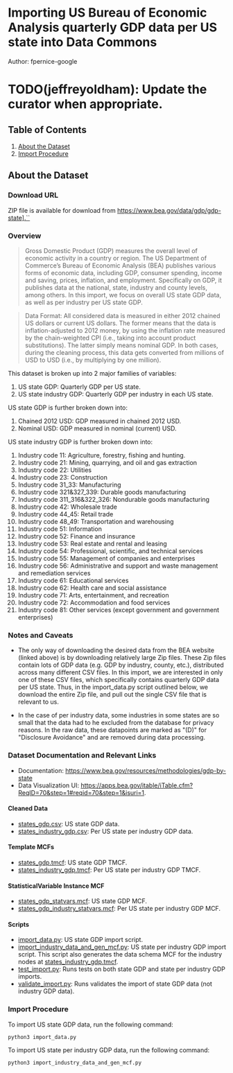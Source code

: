 # Importing US Bureau of Economic Analysis quarterly GDP data per US state into Data Commons

Author: fpernice-google

# TODO(jeffreyoldham): Update the curator when appropriate.

## Table of Contents

1. [About the Dataset](#about-the-dataset)
1. [Import Procedure](#Import-Procedure)

## About the Dataset

### Download URL

ZIP file is available for download from https://www.bea.gov/data/gdp/gdp-state].``

### Overview

> Gross Domestic Product (GDP) measures the overall level of economic activity in a country or region. The US Department of Commerce’s Bureau of Economic Analysis (BEA) publishes various forms of economic data, including GDP, consumer spending, income and saving, prices, inflation, and employment. Specifically on GDP, it publishes data at the national, state, industry and county levels, among others. In this import, we focus on overall US state GDP data, as well as per industry per US state GDP.

> Data Format: All considered data is measured in either 2012 chained US dollars or current US dollars. The former means that the data is inflation-adjusted to 2012 money, by using the inflation rate measured by the chain-weighted CPI (i.e., taking into account product substitutions). The latter simply means nominal GDP. In both cases, during the cleaning process, this data gets converted from millions of USD to USD (i.e., by multiplying by one million).

This dataset is broken up into 2 major families of variables:
1. US state GDP: Quarterly GDP per US state.
2. US state industry GDP: Quarterly GDP per industry in each US state.

US state GDP is further broken down into:
1. Chained 2012 USD: GDP measured in chained 2012 USD.
2. Nominal USD: GDP measured in nominal (current) USD.

US state industry GDP is further broken down into:
1. Industry code 11: Agriculture, forestry, fishing and hunting.
2. Industry code 21: Mining, quarrying, and oil and gas extraction
3. Industry code 22: Utilities
4. Industry code 23: Construction
5. Industry code 31_33: Manufacturing
6. Industry code 321&327_339: Durable goods manufacturing
7. Industry code 311_316&322_326: Nondurable goods manufacturing
8. Industry code 42: Wholesale trade
9. Industry code 44_45: Retail trade
10. Industry code 48_49: Transportation and warehousing
11. Industry code 51: Information
12. Industry code 52: Finance and insurance
13. Industry code 53: Real estate and rental and leasing
14. Industry code 54: Professional, scientific, and technical services
15. Industry code 55: Management of companies and enterprises
16. Industry code 56: Administrative and support and waste management and remediation services
17. Industry code 61: Educational services
18. Industry code 62: Health care and social assistance
19. Industry code 71: Arts, entertainment, and recreation
20. Industry code 72: Accommodation and food services
21. Industry code 81: Other services (except government and government enterprises)


### Notes and Caveats

- The only way of downloading the desired data from the BEA website (linked above) is by downloading relatively large Zip files. These Zip files contain lots of GDP data (e.g. GDP by industry, county, etc.), distributed across many different CSV files. In this import, we are interested in only one of these CSV files, which specifically contains quarterly GDP data per US state. Thus, in the import_data.py script outlined below, we download the entire Zip file, and pull out the single CSV file that is relevant to us.

- In the case of per industry data, some industries in some states are so small that the data had to he excluded from the database for privacy reasons. In the raw data, these datapoints are marked as "(D)" for "Disclosure Avoidance" and are removed during data processing.

### Dataset Documentation and Relevant Links

- Documentation: https://www.bea.gov/resources/methodologies/gdp-by-state
- Data Visualization UI: https://apps.bea.gov/itable/iTable.cfm?ReqID=70&step=1#reqid=70&step=1&isuri=1.

#### Cleaned Data
- [states_gdp.csv](states_gdp.csv): US state GDP data.
- [states_industry_gdp.csv](states_industry_gdp.csv): Per US state per industry GDP data.

#### Template MCFs
- [states_gdp.tmcf](states_gdp.tmcf): US state GDP TMCF.
- [states_industry_gdp.tmcf](states_industry_gdp.tmcf): Per US state per industry GDP TMCF.

#### StatisticalVariable Instance MCF
- [states_gdp_statvars.mcf](states_gdp_statvars.mcf): US state GDP MCF.
- [states_gdp_industry_statvars.mcf](states_gdp_industry_statvars.mcf): Per US state per industry GDP MCF.

#### Scripts
- [import_data.py](import_data.py): US state GDP import script.
- [import_industry_data_and_gen_mcf.py](import_industry_data_and_gen_mcf.py): US state per industry GDP import script. This script also generates the data schema MCF for the industry nodes at [states_industry_gdp.tmcf](states_industry_gdp.tmcf).
- [test_import.py](test_import.py): Runs tests on both state GDP and state per industry GDP imports.
- [validate_import.py](validate_import.py): Runs validates the import of state GDP data (not industry GDP data).

### Import Procedure

To import US state GDP data, run the following command:
```
python3 import_data.py
```
To import US state per industry GDP data, run the following command:
```
python3 import_industry_data_and_gen_mcf.py
```
